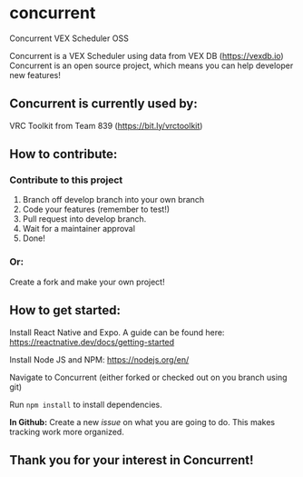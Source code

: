 # concurrent
Concurrent VEX Scheduler OSS

Concurrent is a VEX Scheduler using data from VEX DB (https://vexdb.io)
Concurrent is an open source project, which means you can help developer new features!


## Concurrent is currently used by:
VRC Toolkit from Team 839 (https://bit.ly/vrctoolkit)


## How to contribute:
### Contribute to this project
1. Branch off develop branch into your own branch
2. Code your features (remember to test!)
3. Pull request into develop branch.
4. Wait for a maintainer approval
5. Done!

### Or:
Create a fork and make your own project!


## How to get started:
Install React Native and Expo. A guide can be found here: https://reactnative.dev/docs/getting-started

Install Node JS and NPM: https://nodejs.org/en/

Navigate to Concurrent (either forked or checked out on you branch using git)

Run `npm install` to install dependencies.

**In Github:**
Create a new *issue* on what you are going to do. This makes tracking work more organized.

## Thank you for your interest in Concurrent!
